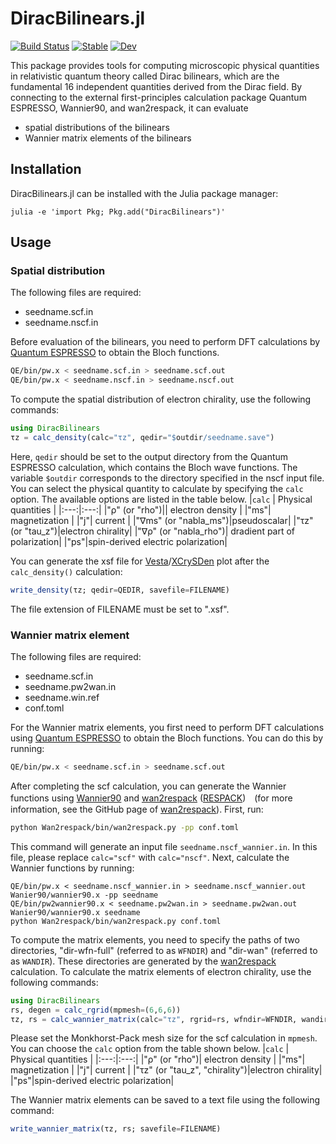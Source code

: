 # DiracBilinears.jl 

[![Build Status](https://github.com/TatsuyaMiki/DiracBilinears.jl/actions/workflows/CI.yml/badge.svg?branch=main)](https://github.com/TatsuyaMiki/DiracBilinears.jl/actions/workflows/CI.yml?query=branch%3Amain) [![Stable](https://img.shields.io/badge/docs-stable-blue.svg)](https://TatsuyaMiki.github.io/DiracBilinears.jl/stable/) [![Dev](https://img.shields.io/badge/docs-dev-blue.svg)](https://TatsuyaMiki.github.io/DiracBilinears.jl/dev/)



This package provides tools for computing microscopic physical quantities in relativistic quantum theory called Dirac bilinears, which are the fundamental 16 independent quantities derived from the Dirac field.
By connecting to the external first-principles calculation package Quantum ESPRESSO, Wannier90, and wan2respack, it can evaluate 
- spatial distributions of the bilinears
- Wannier matrix elements of the bilinears

## Installation

DiracBilinears.jl can be installed with the Julia package manager:
```
julia -e 'import Pkg; Pkg.add("DiracBilinears")'
```

## Usage

### Spatial distribution

The following files are required:
- seedname.scf.in
- seedname.nscf.in

Before evaluation of the bilinears, you need to perform DFT calculations by [Quantum ESPRESSO] to obtain the Bloch functions.
```sh
QE/bin/pw.x < seedname.scf.in > seedname.scf.out
QE/bin/pw.x < seedname.nscf.in > seedname.nscf.out
```
[Quantum ESPRESSO]: https://www.quantum-espresso.org


To compute the spatial distribution of electron chirality, use the following commands:
```Julia
using DiracBilinears
τz = calc_density(calc="τz", qedir="$outdir/seedname.save")
```
Here, ``qedir`` should be set to the output directory from the Quantum ESPRESSO calculation, which contains the Bloch wave functions.
The variable ``$outdir`` corresponds to the directory specified in the nscf input file.
You can select the physical quantity to calculate by specifying the ``calc`` option. 
The available options are listed in the table below.
|``calc`` | Physical quantities |
|:---:|:---:|
|"ρ" (or "rho")|| electron density |
|"ms"| magnetization |
|"j"| current |
|"∇ms" (or "nabla_ms")|pseudoscalar|
|"τz" (or "tau_z")|electron chirality|
|"∇ρ" (or "nabla_rho")| dradient part of polarization|
|"ps"|spin-derived electric polarization|  

You can generate the xsf file for [Vesta]/[XCrySDen] plot after the ``calc_density()`` calculation:
```Julia
write_density(τz; qedir=QEDIR, savefile=FILENAME)
```
The file extension of FILENAME must be set to ".xsf".

[Vesta]: https://jp-minerals.org/vesta/en/
[XCrySDen]: http://www.xcrysden.org/



### Wannier matrix element

The following files are required:
- seedname.scf.in
- seedname.pw2wan.in
- seedname.win.ref
- conf.toml

For the Wannier matrix elements, you first need to perform DFT calculations using [Quantum ESPRESSO] to obtain the Bloch functions. 
You can do this by running:
```sh
QE/bin/pw.x < seedname.scf.in > seedname.scf.out
```
After completing the scf calculation, you can generate the Wannier functions using [Wannier90] and [wan2respack] ([RESPACK])　(for more information, see the GitHub page of [wan2respack]). 
First, run:
```sh
python Wan2respack/bin/wan2respack.py -pp conf.toml
```
This command will generate an input file ``seedname.nscf_wannier.in``. 
In this file, please replace ``calc="scf"`` with ``calc="nscf"``.
Next, calculate the Wannier functions by running:
```
QE/bin/pw.x < seedname.nscf_wannier.in > seedname.nscf_wannier.out
Wanier90/wannier90.x -pp seedname
QE/bin/pw2wannier90.x < seedname.pw2wan.in > seedname.pw2wan.out
Wanier90/wannier90.x seedname
python Wan2respack/bin/wan2respack.py conf.toml
```
[Quantum ESPRESSO]: https://www.quantum-espresso.org
[wan2respack]: https://github.com/respack-dev/wan2respack/tree/main
[Wannier90]: https://wannier.org
[RESPACK]: https://sites.google.com/view/kazuma7k6r


To compute the matrix elements, you need to specify the paths of two directories, "dir-wfn-full" (referred to as ``WFNDIR``) and "dir-wan" (referred to as ``WANDIR``). 
These directories are generated by the [wan2respack] calculation. 
To calculate the matrix elements of electron chirality, use the following commands:
```Julia
using DiracBilinears
rs, degen = calc_rgrid(mpmesh=(6,6,6))
τz, rs = calc_wannier_matrix(calc="τz", rgrid=rs, wfndir=WFNDIR, wandir=WANDIR)
```
Please set the Monkhorst-Pack mesh size for the scf calculation in ``mpmesh``. 
You can choose the ``calc`` option from the table shown below.
|``calc`` | Physical quantities |
|:---:|:---:|
|"ρ" (or "rho")| electron density |
|"ms"| magnetization |
|"j"| current |
|"τz" (or "tau_z", "chirality")|electron chirality|
|"ps"|spin-derived electric polarization| 

The Wannier matrix elements can be saved to a text file using the following command:
```Julia
write_wannier_matrix(τz, rs; savefile=FILENAME)
```
